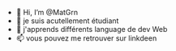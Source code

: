 - 👋 Hi, I’m @MatGrn
- 👀 je suis acutellement étudiant
- 🌱 j'apprends différents language de dev Web
- 📫 vous pouvez me retrouver sur linkdeen

<!---
MatGrn/MatGrn is a ✨ special ✨ repository because its `README.md` (this file) appears on your GitHub profile.
You can click the Preview link to take a look at your changes.
--->

